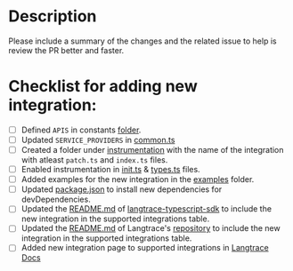 # Description

Please include a summary of the changes and the related issue to help is review the PR better and faster.

# Checklist for adding new integration:

- [ ] Defined `APIS` in constants [folder](../src/constants/instrumentation/).
- [ ] Updated `SERVICE_PROVIDERS` in [common.ts](../src/constants/common.ts)
- [ ] Created a folder under [instrumentation](../src/instrumentation/) with the name of the integration with atleast `patch.ts` and `index.ts` files.
- [ ] Enabled instrumentation in [init.ts](../src/init/init.ts) & [types.ts](../src/init/types.ts) files.
- [ ] Added examples for the new integration in the [examples](../src/examples/) folder.
- [ ] Updated [package.json](../package.json) to install new dependencies for devDependencies.
- [ ] Updated the [README.md](../README.md) of [langtrace-typescript-sdk](https://github.com/Scale3-Labs/langtrace-typescript-sdk) to include the new integration in the supported integrations table.
- [ ] Updated the [README.md](https://github.com/Scale3-Labs/langtrace?tab=readme-ov-file#supported-integrations) of Langtrace's [repository](https://github.com/Scale3-Labs/langtrace) to include the new integration in the supported integrations table.
- [ ] Added new integration page to supported integrations in [Langtrace Docs](https://github.com/Scale3-Labs/langtrace-docs)

